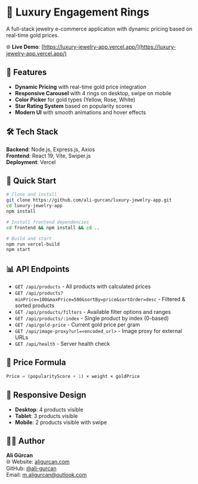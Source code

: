 # 💎 Luxury Engagement Rings

A full-stack jewelry e-commerce application with dynamic pricing based on real-time gold prices.

🌐 **Live Demo**: [https://luxury-jewelry-app.vercel.app/](https://luxury-jewelry-app.vercel.app/)

## 🌟 Features

- **Dynamic Pricing** with real-time gold price integration
- **Responsive Carousel** with 4 rings on desktop, swipe on mobile
- **Color Picker** for gold types (Yellow, Rose, White)
- **Star Rating System** based on popularity scores
- **Modern UI** with smooth animations and hover effects

## 🛠️ Tech Stack

**Backend**: Node.js, Express.js, Axios  
**Frontend**: React 19, Vite, Swiper.js  
**Deployment**: Vercel

## 🚀 Quick Start

```bash
# Clone and install
git clone https://github.com/ali-gurcan/luxury-jewelry-app.git
cd luxury-jewelry-app
npm install

# Install frontend dependencies
cd frontend && npm install && cd ..

# Build and start
npm run vercel-build
npm start
```

## 📊 API Endpoints

- `GET /api/products` - All products with calculated prices
- `GET /api/products?minPrice=100&maxPrice=500&sortBy=price&sortOrder=desc` - Filtered & sorted products
- `GET /api/products/filters` - Available filter options and ranges
- `GET /api/products/:index` - Single product by index (0-based)
- `GET /api/gold-price` - Current gold price per gram
- `GET /api/image-proxy?url=<encoded_url>` - Image proxy for external URLs
- `GET /api/health` - Server health check

## 🧮 Price Formula

```javascript
Price = (popularityScore + 1) × weight × goldPrice
```

## 📱 Responsive Design

- **Desktop**: 4 products visible
- **Tablet**: 3 products visible  
- **Mobile**: 2 products visible with swipe

## 👨‍💻 Author

**Ali Gürcan**  
🌐 Website: [aligurcan.com](https://www.aligurcan.com/)  
GitHub: [@ali-gurcan](https://github.com/ali-gurcan)  
Email: m.aligurcan@outlook.com 
